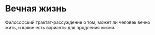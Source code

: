 # Вечная жизнь

Философский трактат-рассуждение о том, может ли человек вечно жить, и какие есть варианты для продления жизни.
